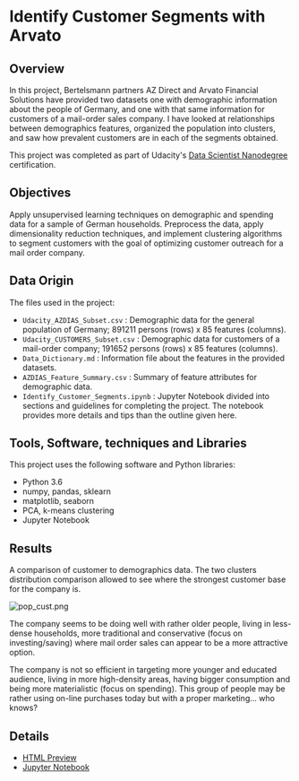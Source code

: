 
# Identify Customer Segments with Arvato

## Overview
In this project, Bertelsmann partners AZ Direct and Arvato Financial Solutions have provided two datasets one with demographic information about the people of Germany, and one with that same information for customers of a mail-order sales company. I have looked at relationships between demographics features, organized the population into clusters, and saw how prevalent customers are in each of the segments obtained.

This project was completed as part of Udacity's [Data Scientist Nanodegree](https://eu.udacity.com/course/data-scientist-nanodegree--nd025) certification.

## Objectives
Apply unsupervised learning techniques on demographic and spending data for a sample of German households. Preprocess the data, apply dimensionality reduction techniques, and implement clustering algorithms to segment customers with the goal of optimizing customer outreach for a mail order company.

## Data Origin
The files used in the project:

- `Udacity_AZDIAS_Subset.csv` : Demographic data for the general population of Germany; 891211 persons (rows) x 85 features (columns).
- `Udacity_CUSTOMERS_Subset.csv` : Demographic data for customers of a mail-order company; 191652 persons (rows) x 85 features (columns).
- `Data_Dictionary.md` : Information file about the features in the provided datasets.
- `AZDIAS_Feature_Summary.csv` : Summary of feature attributes for demographic data.
- `Identify_Customer_Segments.ipynb` : Jupyter Notebook divided into sections and guidelines for completing the project. The notebook provides more details and tips than the outline given here.


## Tools, Software, techniques and Libraries
This project uses the following software and Python libraries:
- Python 3.6
- numpy, pandas, sklearn
- matplotlib, seaborn
- PCA, k-means clustering
- Jupyter Notebook

## Results
A comparison of customer to demographics data. The two clusters distribution comparison allowed to see where the strongest customer base for the company is.

![pop_cust.png](pop_cust.png)

The company seems to be doing well with rather older people, living in less-dense households, more traditional and conservative (focus on investing/saving) where mail order sales can appear to be a more attractive option.

The company is not so efficient in targeting more younger and educated audience, living in more high-density areas, having bigger consumption and being more materialistic (focus on spending). This group of people may be rather using on-line purchases today but with a proper marketing... who knows?

## Details
- [HTML Preview](https://ksatola.github.io/projects/Identify_Customer_Segments10new_final.html)
- [Jupyter Notebook](https://github.com/ksatola/Identify-Customer-Segments-with-Arvato/blob/master/Identify_Customer_Segments10new_final.ipynb)

